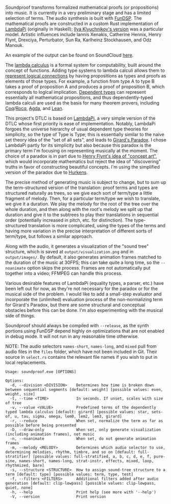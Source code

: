 Soundproof transforms formalized mathematical proofs (or propositions) into music.
It is currently in a very preliminary stage and has a limited selection of terms. The audio synthesis is built with
[FunDSP](https://github.com/SamiPerttu/fundsp). The mathematical proofs are constructed in a
custom Rust implementation of [LambdaPi](https://www.andres-loeh.de/LambdaPi/) (originally in Haskell);
[Ilya Klyuchnikov's version](https://github.com/ilya-klyuchnikov/lambdapi) was a particular model.
Artistic influences include Iannis Xenakis, Catherine Hennix, Henry Flynt, Drexciya, Perturbator, Sun Ra, 
Karlheinz Stockhausen, and Odz Manouk.

<!-- Examples of the output can be found on SoundCloud [here (type-structured)](https://soundcloud.com/user-619734785/system-output-v13)
and [here (term-structured)](https://soundcloud.com/user-619734785/system-output-v12). -->

An example of the output can be found on SoundCloud [here](https://soundcloud.com/user-619734785/girards-paradox-well-foundedness-of-omega).

The [lambda calculus](https://en.wikipedia.org/wiki/Lambda_calculus) is a formal system for computability,
built around the concept of functions. Adding type systems to lambda calculi allows them to [represent logical
connections](https://en.wikipedia.org/wiki/Curry%E2%80%93Howard_correspondence) by having propositions as types
and proofs as elements of those types. For example, a function from type A to type B takes a proof of proposition A
and produces a proof of proposition B, which corresponds to logical implication. 
[Dependent types](https://en.wikipedia.org/wiki/Dependent_type) can represent essentially all mathematical propositions,
and thus dependently-typed lambda calculi are used as the basis for many theorem provers, including 
[Coq](https://coq.inria.fr/)/[Rocq](https://rocq-prover.org/about#history), [Agda](https://github.com/agda/agda),
and [Lean](https://lean-lang.org/).

This project's DTLC is based on [LambdaPi](https://www.andres-loeh.de/LambdaPi/), a very simple version
of the DTLC whose first priority is ease of implementation.
Notably, LambdaPi forgoes the universe hierarchy of usual dependent type theories for simplicity,
so the type of Type is Type; this is essentially similar to the naive set theory idea 
of the "set of all sets", and leads to [Girard's Paradox](https://en.wikipedia.org/wiki/System_U).
I chose LambdaPi partly for its simplicity but also because this paradox is the primary 
term I'm focusing on representing musically at the moment.
The choice of a paradox is in part due to [Henry Flynt's idea of "concept art"](https://henryflynt.org/aesthetics/conart.html), 
which would incorporate mathematics but reject the idea of "discovering" truths in favor of constructing
beautiful concepts.
I'm using the simplified version of the paradox due to [Hurkens](https://www.cs.cmu.edu/~kw/scans/hurkens95tlca.pdf).

The precise method of generating music is subject to change, but to sum up the term-structured 
version of the translation: proof terms and types are structured naturally as trees, so we give 
each sort of term/type a little fragment of melody. Then, for a particular term/type we wish to 
translate, we give it a duration. We play the melody for the root of the tree over the whole
duration, and then along with the root's melody we split up that duration and give it to the subtrees
to play their translations in sequential order (potentially increased in pitch, etc. for distinction).
The type-structured translation is more complicated, using the types of the terms and having more
variation in the precise interpretation of different sorts of term/type, but follows a similar approach.

Along with the audio, it generates a visualization of the "sound tree" structure, 
which is saved at `output/visualization.png` and in `output/images/`. By default, it also
generates animation frames matched to the duration of the music at 30FPS; this can take
quite a long time, so the `--noanimate` option skips the process. Frames are not
automatically put together into a video; FFMPEG can handle this process.

Various desirable features of LambdaPi (equality types, a parser, etc.) have been left out for now,
as they're not necessary for the paradox or for the musical side of the problem.
I would like to add a small-step evaluator and incorporate the (unlimited)
evaluation process of the non-normalizing term for Girard's Paradox, but there are some structural and
conceptual obstacles before this can be done. I'm also experimenting with the musical side of things.

Soundproof should always be compiled with `--release`, as the synth portions using FunDSP depend highly
on optimizations that are not enabled in debug mode. It will not run in any reasonable time
otherwise.

NOTE: The audio selectors `names-short`, `names-long`, and `mixed` pull from audio files in the `files` folder, 
which have not been included in Git. Their source in `select.rs` contains the relevant file names if you
wish to put in local replacements. 

```
Usage: soundproof.exe [OPTIONS]

Options:
  -d, --division <DIVISION>    Determines how time is broken down between sequential segments [default: weight] [possible values: even, weight, size]
  -t, --time <TIME>            In seconds. If unset, scales with size of tree
  -v, --value <VALUE>          Predefined terms of the dependently typed lambda calculus [default: girard] [possible values: star, sets-of, u, tau, sigma, omega, lem0, lem2, lem3, girard]
  -r, --reduce                 When set, normalize the term as far as possible before being presented
  -D, --draw-only              When set, only generate visualization (including animation frames), not music
  -n, --noanimate              When set, do not generate animation frames
  -m, --melody <MELODY>        Determines which audio selector to use, determining melodies, rhythm, timbre, and so on [default: full-stratifier] [possible values: full-stratified, a, b, c, d, e, f, pure-sine, names-short, names-long, strat-instr, effects, mixed, loop, rhythmized, bare]   
  -s, --structure <STRUCTURE>  How to assign sound-tree structure to a term [default: type] [possible values: term, type, test]
  -f, --filters <FILTERS>      Additional filters added after audio generation [default: clip-lowpass] [possible values: clip-lowpass, quiet, none]
  -h, --help                   Print help (see more with '--help')
  -V, --version                Print version
```
